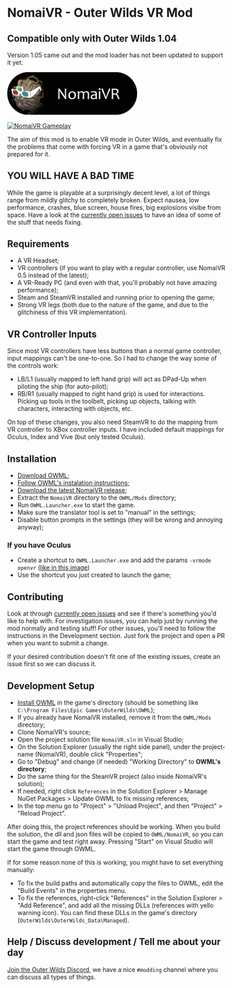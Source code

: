 # NomaiVR - Outer Wilds VR Mod

## Compatible only with Outer Wilds 1.04
Version 1.05 came out and the mod loader has not been updated to support it yet.

<img src="logo.png" width=300/>

[![NomaiVR Gameplay](https://i.imgur.com/utsUMNv.gif)](https://www.youtube.com/watch?v=BblIMEPq54M)

The aim of this mod is to enable VR mode in Outer Wilds, and eventually fix the problems that come with forcing VR in a game that's obviously not prepared for it.

## YOU WILL HAVE A BAD TIME

While the game is playable at a surprisingly decent level, a lot of things range from mildly glitchy to completely broken. Expect nausea, low performance, crashes, blue screen, house fires, big explosions visibe from space. Have a look at the [currently open issues](https://github.com/Raicuparta/NomaiVR/issues) to have an idea of some of the stuff that needs fixing.

## Requirements

* A VR Headset;
* VR controllers (if you want to play with a regular controller, use NomaiVR 0.5 instead of the latest);
* A VR-Ready PC (and even with that, you'll probably not have amazing performance);
* Steam and SteamVR installed and running prior to opening the game;
* Strong VR legs (both due to the nature of the game, and due to the glitchiness of this VR implementation).

## VR Controller Inputs

Since most VR controllers have less buttons than a normal game controller, input mappings can't be one-to-one. So I had to change the way some of the controls work:

* LB/L1 (usually mapped to left hand grip) will act as DPad-Up when piloting the ship (for auto-pilot);
* RB/R1 (usually mapped to right hand grip) is used for interactions. Picking up tools in the toolbelt, picking up objects, talking with characters, interacting with objects, etc.

On top of these changes, you also need SteamVR to do the mapping from VR controller to XBox controller inputs. I have included default mappings for Oculus, Index and Vive (but only tested Oculus).

## Installation

* [Download OWML](https://github.com/amazingalek/owml/releases);
* [Follow OWML's instalation instructions](https://github.com/amazingalek/owml#installation);
* [Download the latest NomaiVR release](https://github.com/Raicuparta/NomaiVR/releases/latest);
* Extract the `NomaiVR` directory to the `OWML/Mods` directory;
* Run `OWML.Launcher.exe` to start the game.
* Make sure the translator tool is set to "manual" in the settings;
* Disable button prompts in the settings (they will be wrong and annoying anyway);

### If you have Oculus

* Create a shortcut to `OWML.Launcher.exe` and add the params `-vrmode openvr` ([like in this image](https://i.imgur.com/5uv88Nk.png))
* Use the shortcut you just created to launch the game;

## Contributing

Look at through [currently open issues](https://github.com/Raicuparta/NomaiVR/issues) and see if there's something you'd like to help with. For investigation issues, you can help just by running the mod normally and testing stuff! For other issues, you'll need to follow the instructions in the Development section. Just fork the project and open a PR when you want to submit a change.

If your desired contribution doesn't fit one of the existing issues, create an issue first so we can discuss it.

## Development Setup

* [Install OWML](https://github.com/amazingalek/owml#installation) in the game's directory (should be something like `C:\Program Files\Epic Games\OuterWilds\OWML`);
* If you already have NomaiVR installed, remove it from the `OWML/Mods` directory;
* Clone NomaiVR's source;
* Open the project solution file `NomaiVR.sln` in Visual Studio;
* On the Solution Explorer (usually the right side panel), under the project-name (NomaiVR), double click "Properties";
* Go to "Debug" and change (if needed) "Working Directory" to **OWML's directory**;
* Do the same thing for the SteamVR project (also inside NomaiVR's solution);
* If needed, right click `References` in the Solution Explorer > Manage NuGet Packages > Update OWML to fix missing references;
* In the top menu go to "Project" > "Unload Project", and then "Project" > "Reload Project".

After doing this, the project references should be working. When you build the solution, the dll and json files will be copied to `OWML/NomaiVR`, so you can start the game and test right away. Pressing "Start" on Visual Studio will start the game through OWML.

If for some reason none of this is working, you might have to set everything manually:

* To fix the build paths and automatically copy the files to OWML, edit the "Build Events" in the properties menu.
* To fix the references, right-click "References" in the Solution Explorer > "Add Reference", and add all the missing DLLs (references with yello warning icon). You can find these DLLs in the game's directory (`OuterWilds\OuterWilds_Data\Managed`).

## Help / Discuss development / Tell me about your day

[Join the Outer Wilds Discord](https://discord.gg/Sftcc9Z), we have a nice `#modding` channel where you can discuss all types of things.
